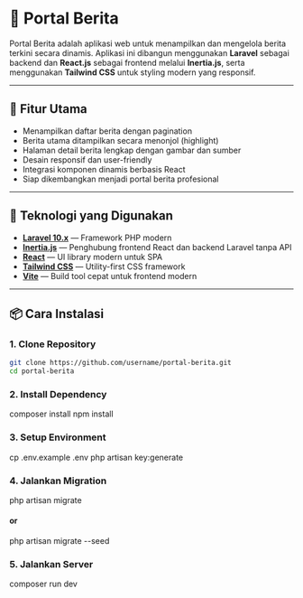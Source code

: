 # 📰 Portal Berita

Portal Berita adalah aplikasi web untuk menampilkan dan mengelola berita terkini secara dinamis. Aplikasi ini dibangun menggunakan **Laravel** sebagai backend dan **React.js** sebagai frontend melalui **Inertia.js**, serta menggunakan **Tailwind CSS** untuk styling modern yang responsif.

---

## 🚀 Fitur Utama

-   Menampilkan daftar berita dengan pagination
-   Berita utama ditampilkan secara menonjol (highlight)
-   Halaman detail berita lengkap dengan gambar dan sumber
-   Desain responsif dan user-friendly
-   Integrasi komponen dinamis berbasis React
-   Siap dikembangkan menjadi portal berita profesional

---

## 🧰 Teknologi yang Digunakan

-   **[Laravel 10.x](https://laravel.com/)** — Framework PHP modern
-   **[Inertia.js](https://inertiajs.com/)** — Penghubung frontend React dan backend Laravel tanpa API
-   **[React](https://react.dev/)** — UI library modern untuk SPA
-   **[Tailwind CSS](https://tailwindcss.com/)** — Utility-first CSS framework
-   **[Vite](https://vitejs.dev/)** — Build tool cepat untuk frontend modern

---

## 📦 Cara Instalasi

### 1. Clone Repository

```bash
git clone https://github.com/username/portal-berita.git
cd portal-berita
```

### 2. Install Dependency

composer install
npm install

### 3. Setup Environment

cp .env.example .env
php artisan key:generate

### 4. Jalankan Migration

php artisan migrate

#### or

php artisan migrate --seed

### 5. Jalankan Server

composer run dev
